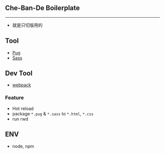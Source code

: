 ## Che-Ban-De Boilerplate
----
- 就是只切版用的

## Tool

- [Pug](https://pugjs.org/api/getting-started.html)
- [Sass](https://sass-lang.com/)

## Dev Tool
- [webpack](https://webpack.js.org/)

### Feature
- Hot reload
- package `*.pug` & `*.sass` to `*.html`, `*.css`
- run rwd

## ENV
- node, npm
